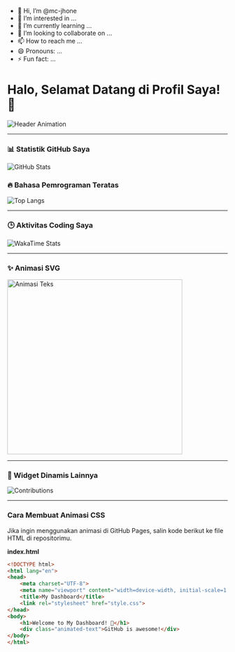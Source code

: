 - 👋 Hi, I’m @mc-jhone
- 👀 I’m interested in ...
- 🌱 I’m currently learning ...
- 💞️ I’m looking to collaborate on ...
- 📫 How to reach me ...
- 😄 Pronouns: ...
- ⚡ Fun fact: ...

<!---
mc-jhone/mc-jhone is a ✨ special ✨ repository because its `README.md` (this file) appears on your GitHub profile.
You can click the Preview link to take a look at your changes.
--->
# Halo, Selamat Datang di Profil Saya! 👋

![Header Animation](https://media.giphy.com/media/26tn33aiTi1jkl6H6/giphy.gif)

---

### 📊 Statistik GitHub Saya
![GitHub Stats](https://github-readme-stats.vercel.app/api?username=USERNAME&show_icons=true&theme=radical)

### 🔥 Bahasa Pemrograman Teratas
![Top Langs](https://github-readme-stats.vercel.app/api/top-langs/?username=USERNAME&layout=compact&theme=radical)

---

### 🕒 Aktivitas Coding Saya
![WakaTime Stats](https://github-readme-stats.vercel.app/api/wakatime?username=USERNAME)

---

### ✨ Animasi SVG
<img src="https://raw.githubusercontent.com/YOUR_USERNAME/YOUR_REPO/main/assets/moving-text.svg" alt="Animasi Teks" width="400">

---

### 🚀 Widget Dinamis Lainnya
![Contributions](https://github-contributor-stats.vercel.app/api?username=USERNAME)

---

### Cara Membuat Animasi CSS
Jika ingin menggunakan animasi di GitHub Pages, salin kode berikut ke file HTML di repositorimu.

**index.html**
```html
<!DOCTYPE html>
<html lang="en">
<head>
    <meta charset="UTF-8">
    <meta name="viewport" content="width=device-width, initial-scale=1.0">
    <title>My Dashboard</title>
    <link rel="stylesheet" href="style.css">
</head>
<body>
    <h1>Welcome to My Dashboard! 🎉</h1>
    <div class="animated-text">GitHub is awesome!</div>
</body>
</html>
